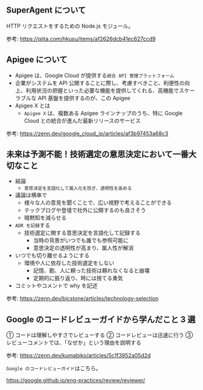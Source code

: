 ## SuperAgent について

HTTP リクエストをするための Node.js モジュール。

参考: https://qiita.com/hkusu/items/af2626dcb41ec627ccd9

## Apigee について

- Apigee は、Google Cloud が提供する`統合 API 管理プラットフォーム`
- 企業がシステムを API 公開することに際し、考慮すべきこと、利便性の向上、利用状況の把握といった必要な機能を提供してくれる、高機能でスケーラブルな API 基盤を提供するのが、この Apigee
- Apigee X とは
  - `Apigee X` は、複数ある Apigee ラインナップのうち、特に Google Cloud との統合が進んだ最新リリースのサービス

参考: https://zenn.dev/google_cloud_jp/articles/af3b97453a68c3

## 未来は予測不能！技術選定の意思決定において一番大切なこと

- 結論
  - `意思決定を言語化して属人化を防ぎ、透明性を高める`
- 議論は横串で
  - 様々な人の意見を聞くことで、広い視野で考えることができる
  - テックブログや登壇で社外に公開するのも良さそう
  - 暗黙知を減らせる
- `ADR を記録`する
  - 技術選定に関する意思決定を言語化して記録する
    - 当時の背景がいつでも誰でも参照可能に
    - 意思決定の透明性が高まり、属人性が解消
- いつでも切り離せるようにする
  - 環境や人に依存した技術選定をしない
    - 記憶、勘、人に頼った技術は頼れなくなると崩壊
    - 定期的に振り返り、時には捨てる勇気
- コミットやコメントで why を記述

参考: https://zenn.dev/bicstone/articles/technology-selection

## Google のコードレビューガイドから学んだこと 3 選

① コードは理解しやすさでレビューする
② コードレビューは迅速に行う
③ レビューコメントでは、「なぜか」という理由を説明する

参考: https://zenn.dev/kumabiko/articles/5c1f3952a05d2d

`Google のコードレビューガイド`はこちら。

https://google.github.io/eng-practices/review/reviewer/
